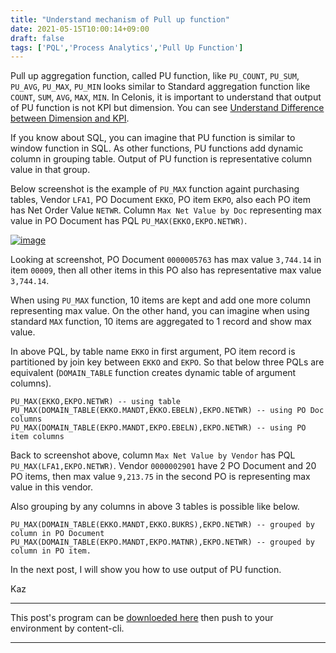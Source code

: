 ```yaml
---
title: "Understand mechanism of Pull up function"
date: 2021-05-15T10:00:14+09:00
draft: false
tags: ['PQL','Process Analytics','Pull Up Function']
---
```


Pull up aggregation function, called PU function, like `PU_COUNT`, `PU_SUM`, `PU_AVG`, `PU_MAX`, `PU_MIN` looks similar to Standard aggregation function like `COUNT`, `SUM`, `AVG`, `MAX`, `MIN`. In Celonis, it is important to understand that output of PU function is not KPI but dimension. You can see [Understand Difference between Dimension and KPI](../2021-05-01-understand-difference-between-dimension-and-kpi/).

If you know about SQL, you can imagine that PU function is similar to window function in SQL. As other functions, PU functions add dynamic column in grouping table. Output of PU function is representative column value in that group.

Below screenshot is the example of `PU_MAX` function againt purchasing tables, Vendor `LFA1`, PO Document `EKKO`, PO item `EKPO`, also each PO item has Net Order Value `NETWR`. Column `Max Net Value by Doc` representing max value in PO Document has PQL `PU_MAX(EKKO,EKPO.NETWR)`.

[![image](https://user-images.githubusercontent.com/67397583/118344725-c74ff900-b56a-11eb-9641-1de8a36ea4c6.png)](https://user-images.githubusercontent.com/67397583/118344725-c74ff900-b56a-11eb-9641-1de8a36ea4c6.png)

Looking at screenshot, PO Document `0000005763` has max value `3,744.14` in item `00009`, then all other items in this PO also has representative max value `3,744.14`.

When using `PU_MAX` function, 10 items are kept and add one more column representing max value. On the other hand, you can imagine when using standard `MAX` function, 10 items are aggregated to 1 record and show max value.

In above PQL, by table name `EKKO` in first argument, PO item record is partitioned by join key between `EKKO` and `EKPO`. So that below three PQLs are equivalent (`DOMAIN_TABLE` function creates dynamic table of argument columns).

```
PU_MAX(EKKO,EKPO.NETWR) -- using table
PU_MAX(DOMAIN_TABLE(EKKO.MANDT,EKKO.EBELN),EKPO.NETWR) -- using PO Doc columns
PU_MAX(DOMAIN_TABLE(EKPO.MANDT,EKPO.EBELN),EKPO.NETWR) -- using PO item columns
```

Back to screenshot above, column `Max Net Value by Vendor` has PQL `PU_MAX(LFA1,EKPO.NETWR)`. Vendor `0000002901` have 2 PO Document and 20 PO items, then max value `9,213.75` in the second PO is representing max value in this vendor.

Also grouping by any columns in above 3 tables is possible like below.

```
PU_MAX(DOMAIN_TABLE(EKKO.MANDT,EKKO.BUKRS),EKPO.NETWR) -- grouped by column in PO Document 
PU_MAX(DOMAIN_TABLE(EKPO.MANDT,EKPO.MATNR),EKPO.NETWR) -- grouped by column in PO item.
```

In the next post, I will show you how to use output of PU function.

Kaz

---

This post's program can be [downloeded here](../../examples/p2p_analysis_20210515.json) then push to your environment by content-cli.

---